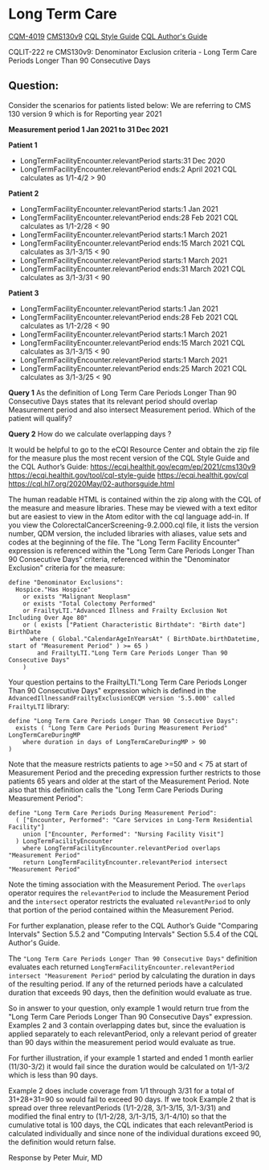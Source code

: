 # Long Term Care

[CQM-4019](https://oncprojectracking.healthit.gov/support/browse/CQM-4019)
[CMS130v9](https://ecqi.healthit.gov/ecqm/ep/2021/cms130v9)
[CQL Style Guide](https://ecqi.healthit.gov/tool/cql-style-guide)
[CQL Author's Guide](https://cql.hl7.org/2020May/02-authorsguide.html)

CQLIT-222 re CMS130v9: Denominator Exclusion criteria - Long Term Care Periods Longer Than 90 Consecutive Days

## Question:
Consider the scenarios for patients listed below:
We are referring to CMS 130 version 9 which is for Reporting year 2021

**Measurement period 1 Jan 2021 to 31 Dec 2021**

**Patient 1**
* LongTermFacilityEncounter.relevantPeriod starts:31 Dec 2020
* LongTermFacilityEncounter.relevantPeriod ends:2 April 2021 CQL calculates as 1/1-4/2 > 90

**Patient 2**
* LongTermFacilityEncounter.relevantPeriod starts:1 Jan 2021
* LongTermFacilityEncounter.relevantPeriod ends:28 Feb 2021 CQL calculates as 1/1-2/28 < 90
* LongTermFacilityEncounter.relevantPeriod starts:1 March 2021
* LongTermFacilityEncounter.relevantPeriod ends:15 March 2021 CQL calculates as 3/1-3/15 < 90
* LongTermFacilityEncounter.relevantPeriod starts:1 March 2021
* LongTermFacilityEncounter.relevantPeriod ends:31 March 2021 CQL calculates as 3/1-3/31 < 90

**Patient 3**
* LongTermFacilityEncounter.relevantPeriod starts:1 Jan 2021
* LongTermFacilityEncounter.relevantPeriod ends:28 Feb 2021 CQL calculates as 1/1-2/28 < 90
* LongTermFacilityEncounter.relevantPeriod starts:1 March 2021
* LongTermFacilityEncounter.relevantPeriod ends:15 March 2021 CQL calculates as 3/1-3/15 < 90
* LongTermFacilityEncounter.relevantPeriod starts:1 March 2021
* LongTermFacilityEncounter.relevantPeriod ends:25 March 2021 CQL calculates as 3/1-3/25 < 90

**Query 1**
As the definition of Long Term Care Periods Longer Than 90 Consecutive Days states that its relevant period should overlap Measurement period and also intersect Measurement period. Which of the patient will qualify?

**Query 2**
How do we calculate overlapping days ?

It would be helpful to go to the eCQI Resource Center and obtain the zip file for the measure plus the most recent version of the CQL Style Guide and the CQL Author’s Guide:
https://ecqi.healthit.gov/ecqm/ep/2021/cms130v9 https://ecqi.healthit.gov/tool/cql-style-guide
https://ecqi.healthit.gov/cql https://cql.hl7.org/2020May/02-authorsguide.html

The human readable HTML is contained within the zip along with the CQL of the measure and measure libraries. These may be viewed with a text editor but are easiest to view in the Atom editor with the cql language add-in.
If you view the ColorectalCancerScreening-9.2.000.cql file, it lists the version number, QDM version, the included libraries with aliases, value sets and codes at the beginning of the file.
The "Long Term Facility Encounter" expression is referenced within the "Long Term Care Periods Longer Than 90 Consecutive Days" criteria, referenced within the "Denominator Exclusion" criteria for the measure:

```
define "Denominator Exclusions":
  Hospice."Has Hospice"
    or exists "Malignant Neoplasm"
    or exists "Total Colectomy Performed"
    or FrailtyLTI."Advanced Illness and Frailty Exclusion Not Including Over Age 80"
    or ( exists ["Patient Characteristic Birthdate": "Birth date"] BirthDate
      where ( Global."CalendarAgeInYearsAt" ( BirthDate.birthDatetime, start of "Measurement Period" ) >= 65 )
        and FrailtyLTI."Long Term Care Periods Longer Than 90 Consecutive Days"
    )
```

Your question pertains to the FrailtyLTI."Long Term Care Periods Longer Than 90 Consecutive Days" expression which is defined in the `AdvancedIllnessandFrailtyExclusionECQM version '5.5.000' called FrailtyLTI` library:

```
define "Long Term Care Periods Longer Than 90 Consecutive Days":
  exists ( "Long Term Care Periods During Measurement Period" LongTermCareDuringMP
    where duration in days of LongTermCareDuringMP > 90
)
```

Note that the measure restricts patients to age >=50 and < 75 at start of Measurement Period and the preceding expression further restricts to those patients 65 years and older at the start of the Measurement Period. Note also that this definition calls the "Long Term Care Periods During Measurement Period":

```
define "Long Term Care Periods During Measurement Period":
  ( ["Encounter, Performed": "Care Services in Long-Term Residential Facility"]
    union ["Encounter, Performed": "Nursing Facility Visit"]
  ) LongTermFacilityEncounter
    where LongTermFacilityEncounter.relevantPeriod overlaps "Measurement Period"
    return LongTermFacilityEncounter.relevantPeriod intersect "Measurement Period"
```

Note the timing association with the Measurement Period. The `overlaps` operator requires the `relevantPeriod` to include the Measurement Period and the `intersect` operator restricts the evaluated `relevantPeriod` to only that portion of the period contained within the Measurement Period.

For further explanation, please refer to the CQL Author’s Guide "Comparing Intervals" Section 5.5.2 and "Computing Intervals" Section 5.5.4 of the CQL Author's Guide.

The `"Long Term Care Periods Longer Than 90 Consecutive Days"` definition evaluates each returned `LongTermFacilityEncounter.relevantPeriod intersect "Measurement Period"` period by calculating the duration in days of the resulting period. If any of the returned periods have a calculated duration that exceeds 90 days, then the definition would evaluate as true.

So in answer to your question, only example 1 would return true from the "Long Term Care Periods Longer Than 90 Consecutive Days" expression. Examples 2 and 3 contain overlapping dates but, since the evaluation is applied separately to each relevantPeriod, only a relevant period of greater than 90 days within the measurement period would evaluate as true.

For further illustration, if your example 1 started and ended 1 month earlier (11/30-3/2) it would fail since the duration would be calculated on 1/1-3/2 which is less than 90 days.

Example 2 does include coverage from 1/1 through 3/31 for a total of 31+28+31=90 so would fail to exceed 90 days. If we took Example 2 that is spread over three relevantPeriods (1/1-2/28, 3/1-3/15, 3/1-3/31) and modified the final entry to (1/1-2/28, 3/1-3/15, 3/1-4/10) so that the cumulative total is 100 days, the CQL indicates that each relevantPeriod is calculated individually and since none of the individual durations exceed 90, the definition would return false.

Response by Peter Muir, MD

